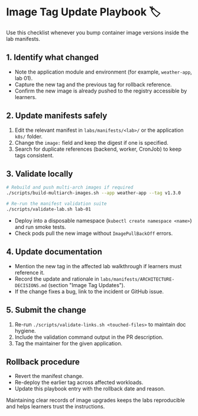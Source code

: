 # Image Tag Update Playbook 🏷️

Use this checklist whenever you bump container image versions inside the lab manifests.

## 1. Identify what changed

- Note the application module and environment (for example, `weather-app`, lab 01).
- Capture the new tag and the previous tag for rollback reference.
- Confirm the new image is already pushed to the registry accessible by learners.

## 2. Update manifests safely

1. Edit the relevant manifest in `labs/manifests/<lab>/` or the application `k8s/` folder.
2. Change the `image:` field and keep the digest if one is specified.
3. Search for duplicate references (backend, worker, CronJob) to keep tags consistent.

## 3. Validate locally

```bash
# Rebuild and push multi-arch images if required
./scripts/build-multiarch-images.sh --app weather-app --tag v1.3.0

# Re-run the manifest validation suite
./scripts/validate-lab.sh lab-01
```

- Deploy into a disposable namespace (`kubectl create namespace <name>`) and run smoke tests.
- Check pods pull the new image without `ImagePullBackOff` errors.

## 4. Update documentation

- Mention the new tag in the affected lab walkthrough if learners must reference it.
- Record the update and rationale in `labs/manifests/ARCHITECTURE-DECISIONS.md` (section "Image Tag Updates").
- If the change fixes a bug, link to the incident or GitHub issue.

## 5. Submit the change

1. Re-run `./scripts/validate-links.sh <touched-files>` to maintain doc hygiene.
2. Include the validation command output in the PR description.
3. Tag the maintainer for the given application.

## Rollback procedure

- Revert the manifest change.
- Re-deploy the earlier tag across affected workloads.
- Update this playbook entry with the rollback date and reason.

Maintaining clear records of image upgrades keeps the labs reproducible and helps learners trust the instructions.
